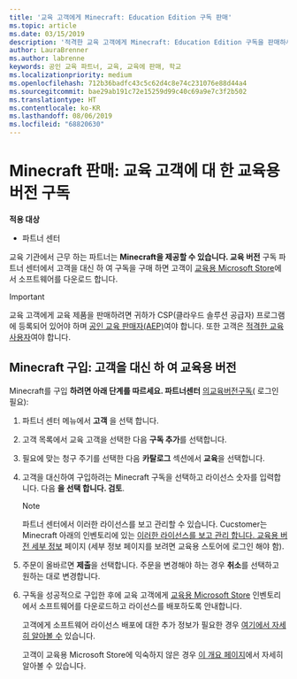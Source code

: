 ```yaml
---
title: '교육 고객에게 Minecraft: Education Edition 구독 판매'
ms.topic: article
ms.date: 03/15/2019
description: '적격한 교육 고객에게 Minecraft: Education Edition 구독을 판매하세요.'
author: LauraBrenner
ms.author: labrenne
keywords: 공인 교육 파트너, 교육, 교육에 판매, 학교
ms.localizationpriority: medium
ms.openlocfilehash: 712b36badfc43c5c62d4c8e74c231076e88d44a4
ms.sourcegitcommit: bae29ab191c72e15259d99c40c69a9e7c3f2b502
ms.translationtype: HT
ms.contentlocale: ko-KR
ms.lasthandoff: 08/06/2019
ms.locfileid: "68820630"
---
```

# <a name="sell-minecraft-education-edition-subscriptions-to-education-customers"></a>Minecraft 판매: 교육 고객에 대 한 교육용 버전 구독

**적용 대상**

-  파트너 센터

교육 기관에서 근무 하는 파트너는 **Minecraft을 제공할 수 있습니다. 교육 버전** 구독 파트너 센터에서 고객을 대신 하 여 구독을 구매 하면 고객이 [교육용 Microsoft Store](https://educationstore.microsoft.com)에서 소프트웨어를 다운로드 합니다. 

>[!IMPORTANT]
>교육 고객에게 교육 제품을 판매하려면 귀하가 CSP(클라우드 솔루션 공급자) 프로그램에 등록되어 있어야 하며 [공인 교육 판매자(AEP)](https://www.mepn.com)여야 합니다. 또한 고객은 [적격한 교육 사용자](https://www.microsoftvolumelicensing.com/DocumentSearch.aspx?Mode=3&DocumentTypeId=7)여야 합니다.  

 
## <a name="buy-minecraft-education-edition-on-behalf-of-your-customer"></a>Minecraft **구입: 고객을** 대신 하 여 교육용 버전

Minecraft를 구입 **하려면 아래 단계를 따르세요. 파트너센터** [의교육버전구독(](https://partnercenter.microsoft.com/pcv/dashboard/overview
) 로그인 필요):

  1.  파트너 센터 메뉴에서 **고객** 을 선택 합니다.
  
  2.  고객 목록에서 교육 고객을 선택한 다음 **구독 추가**를 선택합니다.
  
  3.  필요에 맞는 청구 주기를 선택한 다음 **카탈로그** 섹션에서 **교육**을 선택합니다.

  4.  고객을 대신하여 구입하려는 Minecraft 구독을 선택하고 라이선스 숫자를 입력합니다. 다음 **을 선택 합니다. 검토**.

      >[!NOTE]
      >파트너 센터에서 이러한 라이선스를 보고 관리할 수 있습니다. Cucstomer는 Minecraft 아래의 인벤토리에 있는 [이러한 라이선스를 보고 관리 합니다. 교육용 버전 세부 정보](https://educationstore.microsoft.com/store/details/minecraft-education-edition/9nblggh4r2r6) 페이지 (세부 정보 페이지를 보려면 교육용 스토어에 로그인 해야 함). 

  5.  주문이 올바르면 **제출**을 선택합니다. 주문을 변경해야 하는 경우 **취소**를 선택하고 원하는 대로 변경합니다.   

  6.  구독을 성공적으로 구입한 후에 교육 고객에게 [교육용 Microsoft Store](https://educationstore.microsoft.com) 인벤토리에서 소프트웨어를 다운로드하고 라이선스를 배포하도록 안내합니다.

      고객에게 소프트웨어 라이선스 배포에 대한 추가 정보가 필요한 경우 [여기에서 자세히 알아볼 수](https://docs.microsoft.com/education/windows/school-get-minecraft#distribute-minecraft) 있습니다.  
  
      고객이 교육용 Microsoft Store에 익숙하지 않은 경우 [이 개요 페이지](https://docs.microsoft.com/microsoft-store/windows-store-for-business-overview)에서 자세히 알아볼 수 있습니다.  

      

